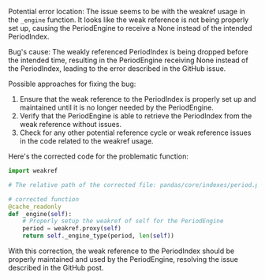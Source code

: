 Potential error location:
The issue seems to be with the weakref usage in the `_engine` function. It looks like the weak reference is not being properly set up, causing the PeriodEngine to receive a None instead of the intended PeriodIndex.

Bug's cause:
The weakly referenced PeriodIndex is being dropped before the intended time, resulting in the PeriodEngine receiving None instead of the PeriodIndex, leading to the error described in the GitHub issue.

Possible approaches for fixing the bug:
1. Ensure that the weak reference to the PeriodIndex is properly set up and maintained until it is no longer needed by the PeriodEngine.
2. Verify that the PeriodEngine is able to retrieve the PeriodIndex from the weak reference without issues.
3. Check for any other potential reference cycle or weak reference issues in the code related to the weakref usage.

Here's the corrected code for the problematic function:

```python
import weakref

# The relative path of the corrected file: pandas/core/indexes/period.py

# corrected function
@cache_readonly
def _engine(self):
    # Properly setup the weakref of self for the PeriodEngine
    period = weakref.proxy(self)
    return self._engine_type(period, len(self))
```

With this correction, the weak reference to the PeriodIndex should be properly maintained and used by the PeriodEngine, resolving the issue described in the GitHub post.